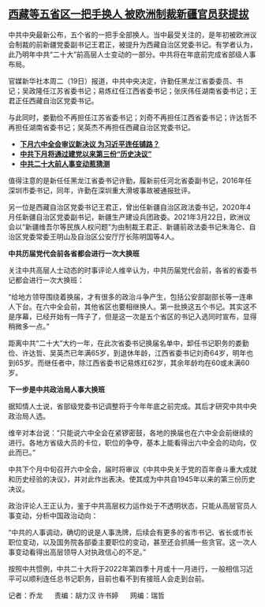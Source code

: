 <!--1634640480000-->
[西藏等五省区一把手换人   被欧洲制裁新疆官员获提拔](https://www.rfa.org/mandarin/yataibaodao/zhengzhi/ql2-10192021064805.html)
------

<p>中共中央最新公布，五个省的一把手全部换人。当中最受关注的，是年初被欧洲议会制裁的前新疆党委副书记王君正，被提升为西藏自治区党委书记。有学者认为，此乃明年中共“二十大”前高层人士变动的一部分。中共将在年底前完成省部级人事布局。</p><p>官媒新华社本周二（19日）报道，中共中央决定，许勤任黑龙江省委委员、书记；吴政隆任江苏省委书记；易炼红任江西省委书记；张庆伟任湖南省委书记；王君正任西藏自治区党委书记。</p><p>与此同时，娄勤俭不再担任江苏省委书记；刘奇不再担任江西省委书记；许达哲不再担任湖南省委书记；吴英杰不再担任西藏自治区党委书记。</p><p></p><ul><li><a href="https://www.rfa.org/mandarin/yataibaodao/zhengzhi/hc-10182021100540.html"><strong>下月六中全会审议新决议 为习近平连任铺路？</strong></a></li><li><a href="https://www.rfa.org/mandarin/Xinwen/wul1018c-10182021062852.html"><strong>中共下月将通过建党以来第三份“历史决议”</strong></a></li><li><a href="https://www.rfa.org/mandarin/Xinwen/7-06112021132116.html"><strong>中共二十大前人事变动惹猜测</strong></a></li></ul><p></p><p>值得注意的是新任任黑龙江省委书记许勤，履新前任河北省委副书记，2016年任深圳市委书记，同年，许勤在深圳重大滑坡事故被通报批评。</p><p>另一位是西藏自治区党委书记王君正，曾出任新疆自治区政法委书记，2020年4月任新疆自治区党委副书记，新疆生产建设兵团政委。2021年3月22日，欧洲议会以“新疆维吾尔等民族人权问题”为由制裁王君正、新疆前政法委书记朱海仑、自治区党委常委王明山及自治区公安厅厅长陈明国等4人。</p><p><strong>中共历届党代会前各省都会进行一次大换班</strong></p><p>关注中共高层人士动态的时事评论人维辛认为，中共历届党代会前，各省的省委书记都会进行一次大换班：</p><p>“给地方领导围绕着换届，才有很多的政治斗争产生，包括公安部副部长等一连串人下台。在六中全会前，其他省区也要相继换人。第一批换这五个书记。其实这不是序幕，已经开始有一阵子了，但是这一次是五个省区的书记入选同时宣布，显得稍微多一点。”</p><p>距离中共“二十大”大约一年，在此次省委书记换届名单中，卸任书记职务的娄勤俭、许达哲、吴英杰已年满65岁，到退休年龄，江西省委书记刘奇64岁，明年也到65岁。而继任者中，除江西省委书记易炼红62岁，其余年龄均在60或未满60岁。</p><p><strong>下一步是中共政治局人事大换班</strong></p><p>据知情人士说，省部级党委书记调整将于今年年底之前完成。其后才研究中共中央政治局人选。</p><p>维辛对本台说：“只能说六中全会在紧锣密鼓，各地的换届也在六中全会前继续的进行。各地方省级大员的卡位，职位的争夺，基本上能看得出六中全会的动向，仅此而已。”</p><p>中共下个月中旬召开六中全会，届时将审议《中共中央关于党的百年奋斗重大成就和历史经验的决议》，并对此作出表决。使其成为中共自1945年以来的第三份历史决议。</p><p>政治评论人王正认为，鉴于中共高层权力运作处于不透明状态，只能从高层官员人事变动，分析中国政治动向：</p><p>“中共的人事调动，确切的说是人事洗牌，后续会有更多的省市书记、省长或市长职位变动，以及国务院各部委主要职位的变动，甚至还会抓捕一些贪官。这一次人事变动看得出高层领导人对执政信心的不足。”</p><p>按照中共惯例，中共二十大将于2022年第四季十月或十一月进行，一般相信习近平可以顺利连任总书记职务，目前也看不到有接班人会走到台前。</p><p></p><p>记者：乔龙      责编：胡力汉 许书婷      网编：瑞哲</p>
